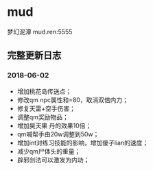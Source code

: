 # mud
梦幻泥潭 mud.ren:5555

## 完整更新日志

### 2018-06-02
* 增加桃花岛传送点；
* 修改qm npc属性和=80，取消双倍内力；
* 修复天雷+空手伤害；
* 调整qm奖励物品；
* 增加昊天果 丹的效果10倍；
* qm喊帮手由20w调整到50w；
* 增加int对练习技能的影响，增加傻子lian的速度；
* 减少qm尸体头的重量；
* 辟邪剑法可以激发为内功；
